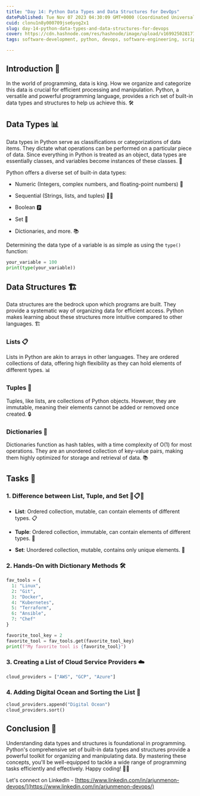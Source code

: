 ```yaml
---
title: "Day 14: Python Data Types and Data Structures for DevOps"
datePublished: Tue Nov 07 2023 04:30:09 GMT+0000 (Coordinated Universal Time)
cuid: clonu1n8y000709jse6yog2x1
slug: day-14-python-data-types-and-data-structures-for-devops
cover: https://cdn.hashnode.com/res/hashnode/image/upload/v1699250281778/64e1c8c4-8c5c-4ca6-a922-7c0d1b6b46df.png
tags: software-development, python, devops, software-engineering, scripting

---
```


## Introduction 🚀

In the world of programming, data is king. How we organize and categorize this data is crucial for efficient processing and manipulation. Python, a versatile and powerful programming language, provides a rich set of built-in data types and structures to help us achieve this. 🛠️

## Data Types 📊

Data types in Python serve as classifications or categorizations of data items. They dictate what operations can be performed on a particular piece of data. Since everything in Python is treated as an object, data types are essentially classes, and variables become instances of these classes. 🧬

Python offers a diverse set of built-in data types:

* Numeric (Integers, complex numbers, and floating-point numbers) 🔢
    
* Sequential (Strings, lists, and tuples) 🧵📜
    
* Boolean 🅿️
    
* Set 🧮
    
* Dictionaries, and more. 📚
    

Determining the data type of a variable is as simple as using the `type()` function:

```python
your_variable = 100
print(type(your_variable))
```

## Data Structures 🏗️

Data structures are the bedrock upon which programs are built. They provide a systematic way of organizing data for efficient access. Python makes learning about these structures more intuitive compared to other languages. 🏗️

### Lists 📋

Lists in Python are akin to arrays in other languages. They are ordered collections of data, offering high flexibility as they can hold elements of different types. 📊

### Tuples 🔄

Tuples, like lists, are collections of Python objects. However, they are immutable, meaning their elements cannot be added or removed once created. 🔒

### Dictionaries 📖

Dictionaries function as hash tables, with a time complexity of O(1) for most operations. They are an unordered collection of key-value pairs, making them highly optimized for storage and retrieval of data. 📚

## Tasks 📝

### 1\. Difference between List, Tuple, and Set 🔄📋🧮

* **List**: Ordered collection, mutable, can contain elements of different types. 📋
    
* **Tuple**: Ordered collection, immutable, can contain elements of different types. 🔄
    
* **Set**: Unordered collection, mutable, contains only unique elements. 🧮
    

### 2\. Hands-On with Dictionary Methods 🛠️

```python
fav_tools = {
  1: "Linux",
  2: "Git",
  3: "Docker",
  4: "Kubernetes",
  5: "Terraform",
  6: "Ansible",
  7: "Chef"
}

favorite_tool_key = 2
favorite_tool = fav_tools.get(favorite_tool_key)
print(f"My favorite tool is {favorite_tool}")
```

### 3\. Creating a List of Cloud Service Providers ☁️

```python
cloud_providers = ["AWS", "GCP", "Azure"]
```

### 4\. Adding Digital Ocean and Sorting the List 🌊

```python
cloud_providers.append("Digital Ocean")
cloud_providers.sort()
```

## Conclusion 🌟

Understanding data types and structures is foundational in programming. Python's comprehensive set of built-in data types and structures provide a powerful toolkit for organizing and manipulating data. By mastering these concepts, you'll be well-equipped to tackle a wide range of programming tasks efficiently and effectively. Happy coding! 🚀🐍

Let's connect on LinkedIn - [https://www.linkedin.com/in/arjunmenon-devops/](https://www.linkedin.com/in/arjunmenon-devops/)
